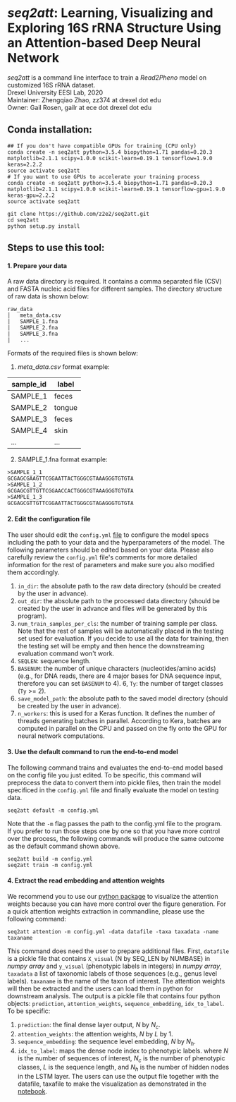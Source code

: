 # *seq2att*: Learning, Visualizing and Exploring 16S rRNA Structure Using an Attention-based Deep Neural Network

*seq2att* is a command line interface to train a *Read2Pheno* model on customized 16S rRNA dataset.          
Drexel University EESI Lab, 2020        
Maintainer: Zhengqiao Zhao, zz374 at drexel dot edu        
Owner: Gail Rosen, gailr at ece dot drexel dot edu        

## Conda installation:
```
## If you don't have compatible GPUs for training (CPU only) 
conda create -n seq2att python=3.5.4 biopython=1.71 pandas=0.20.3 matplotlib=2.1.1 scipy=1.0.0 scikit-learn=0.19.1 tensorflow=1.9.0 keras=2.2.2
source activate seq2att
# If you want to use GPUs to accelerate your training process
conda create -n seq2att python=3.5.4 biopython=1.71 pandas=0.20.3 matplotlib=2.1.1 scipy=1.0.0 scikit-learn=0.19.1 tensorflow-gpu=1.9.0 keras-gpu=2.2.2
source activate seq2att

git clone https://github.com/z2e2/seq2att.git
cd seq2att
python setup.py install
```

## Steps to use this tool:
#### 1. Prepare your data
A raw data directory is required. It contains a comma separated file (CSV) and FASTA nucleic acid files for different samples. The directory structure of raw data is shown below:
```
raw_data
│   meta_data.csv  
|   SAMPLE_1.fna
|   SAMPLE_2.fna
|   SAMPLE_3.fna
|   ...
```
Formats of the required files is shown below:
1. *meta_data.csv* format example:

| sample_id | label  |
|-----------|--------|
| SAMPLE_1  | feces  |
| SAMPLE_2  | tongue |
| SAMPLE_3  | feces  |
| SAMPLE_4  | skin   |
| ...       | ...    |

2. SAMPLE_1.fna format example:
```
>SAMPLE_1_1
GCGAGCGAAGTTCGGAATTACTGGGCGTAAAGGGTGTGTA
>SAMPLE_1_2
GCGAGCGTTGTTCGGAACCACTGGGCGTAAAGGGTGTGTA
>SAMPLE_1_3
GCGAGCGTTGTTCGGAATTACTGGGCGTAGAGGGTGTGTA
```
#### 2. Edit the configuration file
The user should edit the `config.yml` [file](https://github.com/EESI/seq2att/blob/master/config.yml) to configure the model specs including the path to your data and the hyperparameters of the model. The following parameters should be edited based on your data. Please also carefully review the `config.yml` file's comments for more detailed information for the rest of parameters and make sure you also modified them accordingly.
1. `in_dir`: the absolute path to the raw data directory (should be created by the user in advance).
2. `out_dir`: the absolute path to the processed data directory (should be created by the user in advance and files will be generated by this program).
3. `num_train_samples_per_cls`: the number of training sample per class. Note that the rest of samples will be automatically placed in the testing set used for evaluation. If you decide to use all the data for training, then the testing set will be empty and then hence the downstreaming evaluation command won't work.
4. `SEQLEN`: sequence length.
5. `BASENUM`: the number of unique characters (nucleotides/amino acids) (e.g., for DNA reads, there are 4 major bases for DNA sequence input, therefore you can set `BASENUM` to 4).
6, `Ty`: the number of target classes (`Ty` >= 2).
7. `save_model_path`: the absolute path to the saved model directory (should be created by the user in advance).
8. `n_workers`: this is used for a Keras function. It defines the number of threads generating batches in parallel. According to Kera, batches are computed in parallel on the CPU and passed on the fly onto the GPU for neural network computations.

#### 3. Use the default command to run the end-to-end model 
The following command trains and evaluates the end-to-end model based on the config file you just edited. To be specific, this command will preprocess the data to convert them into pickle files, then train the model specificed in the `config.yml` file and finally evaluate the model on testing data. 
```
seq2att default -m config.yml
```
Note that the `-m` flag passes the path to the config.yml file to the program.           
If you prefer to run those steps one by one so that you have more control over the process, the following commands will produce the same outcome as the default command shown above.
```
seq2att build -m config.yml
seq2att train -m config.yml
```

#### 4. Extract the read embedding and attention weights
We recommend you to use our [python package](https://github.com/EESI/sequence_attention/tree/master) to visualize the attention weights because you can have more control over the figure generation. For a quick attention weights extraction in commandline, please use the following command:
```
seq2att attention -m config.yml -data datafile -taxa taxadata -name taxaname
```
This command does need the user to prepare additional files. First, `datafile` is a pickle file that contains `X_visual` (N by SEQ_LEN by NUMBASE) in *numpy array* and `y_visual` (phenotypic labels in integers) in *numpy array*,  `taxadata` a list of taxonomic labels of those sequences (e.g., genus level labels). `taxaname` is the name of the taxon of interest. The attention weights will then be extracted and the users can load them in python for downstream analysis. The output is a pickle file that contains four python objects: `prediction`, `attention_weights`, `sequence_embedding`, `idx_to_label`. To be specific:
1. `prediction`: the final dense layer output, $N$ by $N_c$.
2. `attention_weights`: the attention weights, $N$ by $L$ by $1$.
3. `sequence_embedding`: the sequence level embedding, $N$ by $N_h$.
4. `idx_to_label`: maps the dense node index to phenotypic labels. 
where $N$ is the number of sequences of interest, $N_c$ is the number of phenotypic classes, $L$ is the sequence length, and $N_h$ is the number of hidden nodes in the LSTM layer. The users can use the output file together with the datafile, taxafile to make the visualization as demonstrated in the [notebook](https://github.com/EESI/sequence_attention/blob/master/demo.ipynb). 

